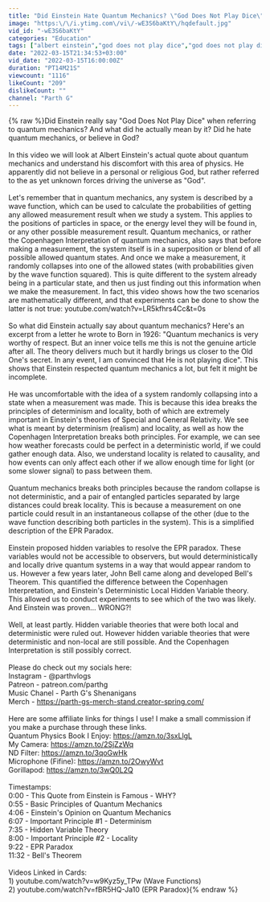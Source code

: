 ```yaml
---
title: "Did Einstein Hate Quantum Mechanics? \"God Does Not Play Dice\" EXPLAINED by Parth G"
image: "https:\/\/i.ytimg.com\/vi\/-wE3S6baKtY\/hqdefault.jpg"
vid_id: "-wE3S6baKtY"
categories: "Education"
tags: ["albert einstein","god does not play dice","god does not play dice with the universe"]
date: "2022-03-15T21:34:53+03:00"
vid_date: "2022-03-15T16:00:00Z"
duration: "PT14M21S"
viewcount: "1116"
likeCount: "209"
dislikeCount: ""
channel: "Parth G"
---
```

{% raw %}Did Einstein really say &quot;God Does Not Play Dice&quot; when referring to quantum mechanics? And what did he actually mean by it? Did he hate quantum mechanics, or believe in God?<br /><br />In this video we will look at Albert Einstein's actual quote about quantum mechanics and understand his discomfort with this area of physics. He apparently did not believe in a personal or religious God, but rather referred to the as yet unknown forces driving the universe as &quot;God&quot;.<br /><br />Let's remember that in quantum mechanics, any system is described by a wave function, which can be used to calculate the probabilities of getting any allowed measurement result when we study a system. This applies to the positions of particles in space, or the energy level they will be found in, or any other possible measurement result. Quantum mechanics, or rather the Copenhagen Interpretation of quantum mechanics, also says that before making a measurement, the system itself is in a superposition or blend of all possible allowed quantum states. And once we make a measurement, it randomly collapses into one of the allowed states (with probabilities given by the wave function squared). This is quite different to the system already being in a particular state, and then us just finding out this information when we make the measurement. In fact, this video shows how the two scenarios are mathematically different, and that experiments can be done to show the latter is not true: youtube.com/watch?v=LR5kfhrs4Cc&amp;t=0s<br /><br />So what did Einstein actually say about quantum mechanics? Here's an excerpt from a letter he wrote to Born in 1926: &quot;Quantum mechanics is very worthy of respect. But an inner voice tells me this is not the genuine article after all. The theory delivers much but it hardly brings us closer to the Old One's secret. In any event, I am convinced that He is not playing dice&quot;. This shows that Einstein respected quantum mechanics a lot, but felt it might be incomplete. <br /><br />He was uncomfortable with the idea of a system randomly collapsing into a state when a measurement was made. This is because this idea breaks the principles of determinism and locality, both of which are extremely important in Einstein's theories of Special and General Relativity. We see what is meant by determinism (realism) and locality, as well as how the Copenhagen Interpretation breaks both principles. For example, we can see how weather forecasts could be perfect in a deterministic world, if we could gather enough data. Also, we understand locality is related to causality, and how events can only affect each other if we allow enough time for light (or some slower signal) to pass between them.<br /><br />Quantum mechanics breaks both principles because the random collapse is not deterministic, and a pair of entangled particles separated by large distances could break locality. This is because a measurement on one particle could result in an instantaneous collapse of the other (due to the wave function describing both particles in the system). This is a simplified description of the EPR Paradox.<br /><br />Einstein proposed hidden variables to resolve the EPR paradox. These variables would not be accessible to observers, but would deterministically and locally drive quantum systems in a way that would appear random to us. However a few years later, John Bell came along and developed Bell's Theorem. This quantified the difference between the Copenhagen Interpretation, and Einstein's Deterministic Local Hidden Variable theory. This allowed us to conduct experiments to see which of the two was likely. And Einstein was proven... WRONG?!<br /><br />Well, at least partly. Hidden variable theories that were both local and deterministic were ruled out. However hidden variable theories that were deterministic and non-local are still possible. And the Copenhagen Interpretation is still possibly correct.<br /><br />Please do check out my socials here: <br />Instagram - @parthvlogs<br />Patreon - patreon.com/parthg<br />Music Chanel - Parth G's Shenanigans<br />Merch - <a rel="nofollow" target="blank" href="https://parth-gs-merch-stand.creator-spring.com/">https://parth-gs-merch-stand.creator-spring.com/</a><br /><br />Here are some affiliate links for things I use! I make a small commission if you make a purchase through these links.<br />Quantum Physics Book I Enjoy: <a rel="nofollow" target="blank" href="https://amzn.to/3sxLlgL">https://amzn.to/3sxLlgL</a><br />My Camera: <a rel="nofollow" target="blank" href="https://amzn.to/2SjZzWq">https://amzn.to/2SjZzWq</a><br />ND Filter: <a rel="nofollow" target="blank" href="https://amzn.to/3qoGwHk">https://amzn.to/3qoGwHk</a><br />Microphone (Fifine): <a rel="nofollow" target="blank" href="https://amzn.to/2OwyWvt">https://amzn.to/2OwyWvt</a><br />Gorillapod: <a rel="nofollow" target="blank" href="https://amzn.to/3wQ0L2Q">https://amzn.to/3wQ0L2Q</a><br /><br />Timestamps:<br />0:00 - This Quote from Einstein is Famous - WHY?<br />0:55 - Basic Principles of Quantum Mechanics<br />4:06 - Einstein's Opinion on Quantum Mechanics<br />6:07 - Important Principle #1 - Determinism<br />7:35 - Hidden Variable Theory<br />8:00 - Important Principle #2 - Locality<br />9:22 - EPR Paradox<br />11:32 - Bell's Theorem <br /><br />Videos Linked in Cards:<br />1) youtube.com/watch?v=w9Kyz5y_TPw (Wave Functions)<br />2) youtube.com/watch?v=fBR5HQ-Ja10 (EPR Paradox){% endraw %}
